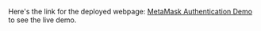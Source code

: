 Here's the link for the deployed webpage: [MetaMask Authentication Demo](https://sarthakvermaa.github.io/test-2/) to see the live demo.
